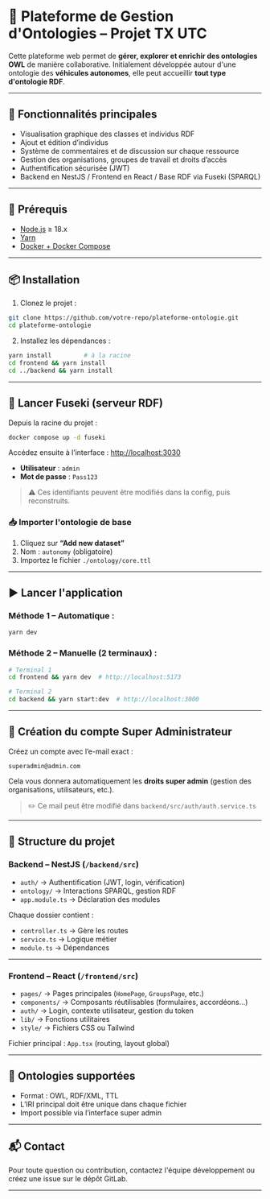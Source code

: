 # 🧠 Plateforme de Gestion d'Ontologies – Projet TX UTC

Cette plateforme web permet de **gérer, explorer et enrichir des ontologies OWL** de manière collaborative.
Initialement développée autour d'une ontologie des **véhicules autonomes**, elle peut accueillir **tout type d'ontologie RDF**.

---

## 🚀 Fonctionnalités principales

* Visualisation graphique des classes et individus RDF
* Ajout et édition d’individus
* Système de commentaires et de discussion sur chaque ressource
* Gestion des organisations, groupes de travail et droits d’accès
* Authentification sécurisée (JWT)
* Backend en NestJS / Frontend en React / Base RDF via Fuseki (SPARQL)

---

## 🧰 Prérequis

* [Node.js](https://nodejs.org/) ≥ 18.x
* [Yarn](https://yarnpkg.com/)
* [Docker + Docker Compose](https://www.docker.com/products/docker-desktop)

---

## 📦 Installation

1. Clonez le projet :

```bash
git clone https://github.com/votre-repo/plateforme-ontologie.git
cd plateforme-ontologie
```

2. Installez les dépendances :

```bash
yarn install         # à la racine
cd frontend && yarn install
cd ../backend && yarn install
```

---

## 🐳 Lancer Fuseki (serveur RDF)

Depuis la racine du projet :

```bash
docker compose up -d fuseki
```

Accédez ensuite à l’interface : [http://localhost:3030](http://localhost:3030)

* **Utilisateur** : `admin`
* **Mot de passe** : `Pass123`

> ⚠️ Ces identifiants peuvent être modifiés dans la config, puis reconstruits.

### 📥 Importer l'ontologie de base

1. Cliquez sur **“Add new dataset”**
2. Nom : `autonomy` (obligatoire)
3. Importez le fichier `./ontology/core.ttl`

---

## ▶️ Lancer l'application

### Méthode 1 – Automatique :

```bash
yarn dev
```

### Méthode 2 – Manuelle (2 terminaux) :

```bash
# Terminal 1
cd frontend && yarn dev  # http://localhost:5173

# Terminal 2
cd backend && yarn start:dev  # http://localhost:3000
```

---

## 👤 Création du compte Super Administrateur

Créez un compte avec l’e-mail exact :

```
superadmin@admin.com
```

Cela vous donnera automatiquement les **droits super admin** (gestion des organisations, utilisateurs, etc.).

> ✏️ Ce mail peut être modifié dans `backend/src/auth/auth.service.ts`

---

## 📁 Structure du projet

### Backend – NestJS (`/backend/src`)

* `auth/` → Authentification (JWT, login, vérification)
* `ontology/` → Interactions SPARQL, gestion RDF
* `app.module.ts` → Déclaration des modules

Chaque dossier contient :

* `controller.ts` → Gère les routes
* `service.ts` → Logique métier
* `module.ts` → Dépendances

---

### Frontend – React (`/frontend/src`)

* `pages/` → Pages principales (`HomePage`, `GroupsPage`, etc.)
* `components/` → Composants réutilisables (formulaires, accordéons…)
* `auth/` → Login, contexte utilisateur, gestion du token
* `lib/` → Fonctions utilitaires
* `style/` → Fichiers CSS ou Tailwind

Fichier principal : `App.tsx` (routing, layout global)

---

## 🧠 Ontologies supportées

* Format : OWL, RDF/XML, TTL
* L’IRI principal doit être unique dans chaque fichier
* Import possible via l’interface super admin

---

## 📬 Contact

Pour toute question ou contribution, contactez l'équipe développement ou créez une issue sur le dépôt GitLab.

---
